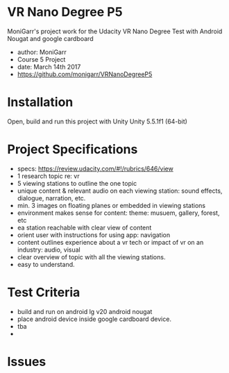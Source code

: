 # VR Nano Degree P5
MoniGarr's project work for the Udacity VR Nano Degree
Test with Android Nougat and google cardboard

- author: MoniGarr 
- Course 5 Project
- date: March 14th 2017
- https://github.com/monigarr/VRNanoDegreeP5

# Installation
Open, build and run this project with Unity Unity 5.5.1f1 (64-bit)

# Project Specifications
- specs: https://review.udacity.com/#!/rubrics/646/view 
- 1 research topic re: vr
- 5 viewing stations to outline the one topic
- unique content & relevant audio on each viewing station: sound effects, dialogue, narration, etc.
- min. 3 images on floating planes or embedded in viewing stations
- environment makes sense for content: theme: musuem, gallery, forest, etc
- ea station reachable with clear view of content
- orient user with instructions for using app: navigation
- content outlines experience about a vr tech or impact of vr on an industry: audio, visual
- clear overview of topic with all the viewing stations.
- easy to understand.

# Test Criteria
- build and run on android lg v20 android nougat
- place android device inside google cardboard device.
- tba
- 

# Issues
